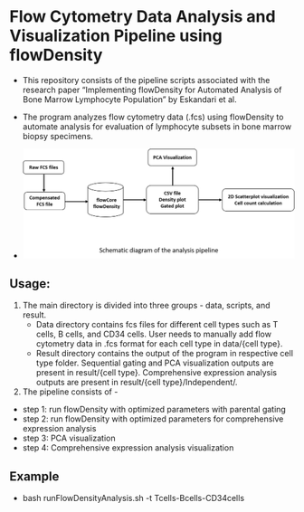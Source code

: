 # Flow Cytometry Data Analysis and Visualization Pipeline using flowDensity
* This repository consists of the pipeline scripts associated with the research paper “Implementing flowDensity for Automated Analysis of Bone Marrow Lymphocyte Population” by Eskandari et al.
* The program analyzes flow cytometry data (.fcs) using flowDensity to automate analysis for evaluation of lymphocyte subsets in bone marrow biopsy specimens.

* ![Screenshot](workflow.png)

## Usage:
1. The main directory is divided into three groups - data, scripts, and result.
   * Data directory contains fcs files for different cell types such as T cells, B cells, and CD34 cells.
   User needs to manually add flow cytometry data in .fcs format for each cell type in data/{cell type}.
   * Result directory contains the output of the program in respective cell type folder.
    Sequential gating and PCA visualization outputs are present in result/{cell type}.
    Comprehensive expression analysis outputs are present in result/{cell type}/Independent/.
2. The pipeline consists of -
  * step 1: run flowDensity with optimized parameters with parental gating
  * step 2: run flowDensity with optimized parameters for comprehensive expression analysis
  * step 3: PCA visualization
  * step 4: Comprehensive expression analysis visualization

## Example
  * bash runFlowDensityAnalysis.sh -t Tcells-Bcells-CD34cells
